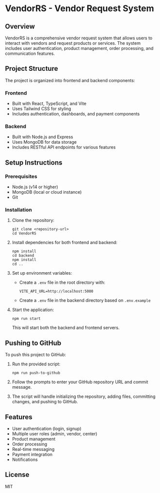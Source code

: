 # VendorRS - Vendor Request System

## Overview
VendorRS is a comprehensive vendor request system that allows users to interact with vendors and request products or services. The system includes user authentication, product management, order processing, and communication features.

## Project Structure
The project is organized into frontend and backend components:

### Frontend
- Built with React, TypeScript, and Vite
- Uses Tailwind CSS for styling
- Includes authentication, dashboards, and payment components

### Backend
- Built with Node.js and Express
- Uses MongoDB for data storage
- Includes RESTful API endpoints for various features

## Setup Instructions

### Prerequisites
- Node.js (v14 or higher)
- MongoDB (local or cloud instance)
- Git

### Installation

1. Clone the repository:
   ```
   git clone <repository-url>
   cd VendorRS
   ```

2. Install dependencies for both frontend and backend:
   ```
   npm install
   cd backend
   npm install
   cd ..
   ```

3. Set up environment variables:
   - Create a `.env` file in the root directory with:
     ```
     VITE_API_URL=http://localhost:5000
     ```
   - Create a `.env` file in the backend directory based on `.env.example`

4. Start the application:
   ```
   npm run start
   ```
   This will start both the backend and frontend servers.

## Pushing to GitHub

To push this project to GitHub:

1. Run the provided script:
   ```
   npm run push-to-github
   ```

2. Follow the prompts to enter your GitHub repository URL and commit message.

3. The script will handle initializing the repository, adding files, committing changes, and pushing to GitHub.

## Features

- User authentication (login, signup)
- Multiple user roles (admin, vendor, center)
- Product management
- Order processing
- Real-time messaging
- Payment integration
- Notifications

## License

MIT